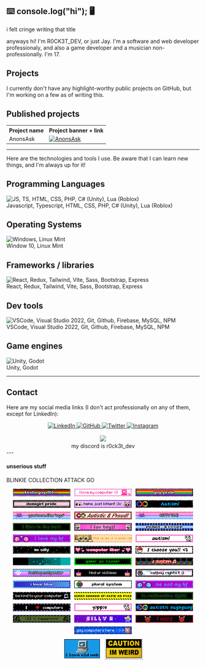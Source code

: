 ## ⌨️ console.log("hi"); 🖥️

i felt cringe writing that title

anyways hi! I'm R0CK3T_DEV, or just Jay. I'm a software and web developer professionaly, and also a game developer and a musician non-professionally. I'm 17.

## Projects

I currently don't have any highlight-worthy public projects on GitHub, but I'm working on a few as of writing this.

## Published projects

<table>
    <tr>
        <th>Project name</th>
        <th>Project banner + link</th>
    </tr>
    <tr>
        <td>AnonsAsk</td>
        <td>
            <a href="https://anonsask.a0001.net/">
                <img alt="AnonsAsk" src="http://anonsask.a0001.net/cdn/JskFNkd3hrRhFwHR.png"/>
            </a>
        </td>
    </tr>
</table>

---

Here are the technologies and tools I use. Be aware that I can learn new things, and I'm always up for it!

## Programming Languages

![JS, TS, HTML, CSS, PHP, C# (Unity), Lua (Roblox)](https://skillicons.dev/icons?i=javascript,typescript,html,css,php,cs,robloxstudio,lua)  
Javascript, Typescript, HTML, CSS, PHP, C# (Unity), Lua (Roblox)

## Operating Systems

![Windows, Linux Mint](https://skillicons.dev/icons?i=windows,mint)  
Window 10, Linux Mint

## Frameworks / libraries

![React, Redux, Tailwind, Vite, Sass, Bootstrap, Express](https://skillicons.dev/icons?i=react,redux,tailwindcss,vite,sass,bootstrap,express)  
React, Redux, Tailwind, Vite, Sass, Bootstrap, Express

## Dev tools

![VSCode, Visual Studio 2022, Git, Github, Firebase, MySQL, NPM](https://skillicons.dev/icons?i=vscode,visualstudio,git,github,firebase,mysql,npm)  
VSCode, Visual Studio 2022, Git, Github, Firebase, MySQL, NPM

## Game engines

![Unity, Godot](https://skillicons.dev/icons?i=unity,godot)  
Unity, Godot

---

## Contact

Here are my social media links (I don't act professionally on any of them, except for LinkedIn):

<div align="center">
    <a href="https://www.linkedin.com/in/ezequiel-zapata-a1b1b5298/">
        <img alt="LinkedIn" src="https://skillicons.dev/icons?i=linkedin"/>
    </a>
    <a href="https://github.com/R0CK3T-DEV">
        <img alt="GitHub" src="https://skillicons.dev/icons?i=github"/>
    </a>
    <a href="https://x.com/R0CK3T_DEV">
        <img alt="Twitter" src="https://skillicons.dev/icons?i=twitter"/>
    </a>
    <a href="https://instagram.com/r0ck3t_dev">
        <img alt="Instagram" src="https://skillicons.dev/icons?i=instagram"/>
    </a>
</div>

<br/>

<div align="center">
    <img src="https://skillicons.dev/icons?i=discord"/>
    <br/>
    my discord is r0ck3t_dev
</div>
---

#### unserious stuff

BLINKIE COLLECTION ATTACK GO

<div style="display: flex; justify-content: center; max-width: 100%; flex-wrap: wrap; gap: 10px;">
    <img alt="blinkie" src="./blinkies/0014-pride.gif"/>
    <img alt="blinkie" src="./blinkies/0061-pinkcomputer.gif"/>
    <img alt="blinkie" src="./blinkies/0073-gay.gif"/>
    <img alt="blinkie" src="./blinkies/0076-demigirl.gif"/>
    <img alt="blinkie" src="./blinkies/0093-cats.gif"/>
    <img alt="blinkie" src="./blinkies/0113-autism.gif"/>
    <img alt="blinkie" src="./blinkies/0137-catgender.gif"/>
    <img alt="blinkie" src="./blinkies/autistic.gif"/>
    <img alt="blinkie" src="./blinkies/blinkiesCafe-1Q.gif"/>
    <img alt="blinkie" src="./blinkies/blinkiesCafe-32.gif"/>
    <img alt="blinkie" src="./blinkies/blinkiesCafe-9W.gif"/>
    <img alt="blinkie" src="./blinkies/blinkiesCafe-ac.gif"/>
    <img alt="blinkie" src="./blinkies/blinkiesCafe-aH.gif"/>
    <img alt="blinkie" src="./blinkies/blinkiesCafe-BD.gif"/>
    <img alt="blinkie" src="./blinkies/blinkiesCafe-bq.gif"/>
    <img alt="blinkie" src="./blinkies/blinkiesCafe-bx.gif"/>
    <img alt="blinkie" src="./blinkies/blinkiesCafe-cX.gif"/>
    <img alt="blinkie" src="./blinkies/blinkiesCafe-Dh.gif"/>
    <img alt="blinkie" src="./blinkies/blinkiesCafe-dx.gif"/>
    <img alt="blinkie" src="./blinkies/blinkiesCafe-GZ.gif"/>
    <img alt="blinkie" src="./blinkies/blinkiesCafe-hg.gif"/>
    <img alt="blinkie" src="./blinkies/blinkiesCafe-nK.gif"/>
    <img alt="blinkie" src="./blinkies/blinkiesCafe-NS.gif"/>
    <img alt="blinkie" src="./blinkies/blinkiesCafe-Pr.gif"/>
    <img alt="blinkie" src="./blinkies/blinkiesCafe-Rv.gif"/>
    <img alt="blinkie" src="./blinkies/blinkiesCafe-t5.gif"/>
    <img alt="blinkie" src="./blinkies/blinkiesCafe-tF.gif"/>
    <img alt="blinkie" src="./blinkies/blinkiesCafe-Tl.gif"/>
    <img alt="blinkie" src="./blinkies/blinkiesCafe-UI.gif"/>
    <img alt="blinkie" src="./blinkies/blinkiesCafe-vg.gif"/>
    <img alt="blinkie" src="./blinkies/blinkiesCafe-wl.gif"/>
    <img alt="blinkie" src="./blinkies/blinkiesCafe-xf.gif"/>
    <img alt="blinkie" src="./blinkies/blinkiesCafe-YC.gif"/>
    <img alt="blinkie" src="./blinkies/blinkiesCafe-Z5.gif"/>
    <img alt="blinkie" src="./blinkies/blinkiesCafe-zf.gif"/>
    <img alt="blinkie" src="./blinkies/h4.gif"/>
    <img alt="blinkie" src="./blinkies/tumblr_9c2a8b4d76d8c13f5d686def2f631d89_5329e3dd_1280.webp"/>
</div>

<div style="display: flex; justify-content: center; max-width: 100%; flex-wrap: wrap; gap: 10px; margin-top: 10px;">
    <img alt="blinkie" src="./blinkies/tumblr_b5d6794f95be310ae2f8506a1f2eec12_75dc3578_100.png"/>
    <img alt="blinkie" src="./blinkies/tumblr_pofep92i1H1y8ua8do8_100.png"/>
</div>
